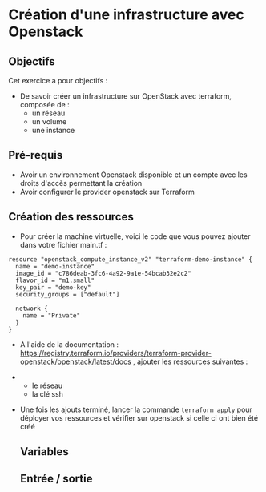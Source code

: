 # Création d'une infrastructure avec Openstack

## Objectifs

Cet exercice a pour objectifs : 
- De savoir créer un infrastructure sur OpenStack avec terraform, composée de :
  - un réseau
  - un volume
  - une instance
 
## Pré-requis

- Avoir un environnement Openstack disponible et un compte avec les droits d'accès permettant la création
- Avoir configurer le provider openstack sur Terraform

## Création des ressources

- Pour créer la machine virtuelle, voici le code que vous pouvez ajouter dans votre fichier main.tf :
```
resource "openstack_compute_instance_v2" "terraform-demo-instance" {
  name = "demo-instance"
  image_id = "c786deab-3fc6-4a92-9a1e-54bcab32e2c2"
  flavor_id = "m1.small"
  key_pair = "demo-key"
  security_groups = ["default"]

  network {
    name = "Private"
  }
}
```
* A l'aide de la documentation : https://registry.terraform.io/providers/terraform-provider-openstack/openstack/latest/docs , ajouter les ressources suivantes :
* * le réseau
  * la clé ssh
* Une fois les ajouts terminé, lancer la commande `terraform apply` pour déployer vos ressources et vérifier sur openstack si celle ci ont bien été créé

  ## Variables

  ## Entrée / sortie

  
